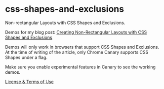 css-shapes-and-exclusions
=========================

Non-rectangular Layouts with CSS Shapes and Exclusions.

Demos for my blog post: [Creating Non-Rectangular Layouts with CSS Shapes and Exclusions](https://www.sarasoueidan.com/blog/css-shapes/)

Demos will only work in browsers that support CSS Shapes and Exclusions. At the time of writing of the article, only Chrome Canary supports CSS Shapes under a flag.

Make sure you enable experimental features in Canary to see the working demos.

[License & Terms of Use](http://sarasoueidan.com/license.html)
